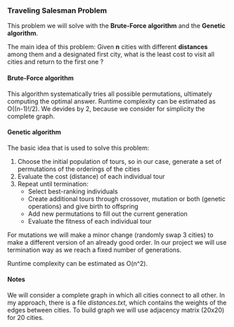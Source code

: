 ### Traveling Salesman Problem

This problem we will solve with the **Brute-Force algorithm** and the **Genetic algorithm**. 

The main idea of this problem: 
Given **n** cities with different **distances** among them and a designated first city, what is the least cost to visit all cities and return to the first one ?

#### Brute-Force algorithm
This algorithm systematically tries all possible permutations, ultimately computing the optimal answer. Runtime complexity can be estimated as O((n-1)!/2). We devides by 2, because we consider for simplicity the complete graph. 

#### Genetic algorithm
The basic idea that is used to solve this problem:
1. Choose the initial population of tours, so in our case, generate a set of permutations of the orderings of the cities
2. Evaluate the cost (distance) of each individual tour
3. Repeat until termination: 
	- Select best-ranking individuals 
	- Create additional tours through crossover, mutation or both (genetic operations) and give birth to offspring
	- Add new permutations to fill out the current generation
	- Evaluate the fitness of each individual tour

For mutations we will make a minor change (randomly swap 3 cities) to make a different version of an already good order.
In our project we will use termination way as we reach a fixed number of generations.

Runtime complexity can be estimated as O(n^2).

#### Notes
We will consider a complete graph in which all cities connect to all other. In my approach, there is a file *distances.txt*, which contains the weights of the edges between cities. To build graph we will use adjacency matrix (20x20) for 20 cities.
